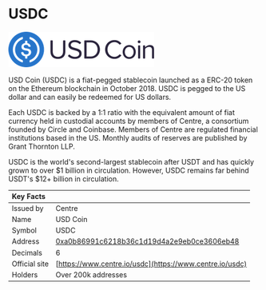 # USDC

![](../../.gitbook/assets/usdc-coin-bd351fb779%20%281%29.png)

USD Coin \(USDC\) is a fiat-pegged stablecoin launched as a ERC-20 token on the Ethereum blockchain in October 2018. USDC is pegged to the US dollar and can easily be redeemed for US dollars.

Each USDC is backed by a 1:1 ratio with the equivalent amount of fiat currency held in custodial accounts by members of Centre, a consortium founded by Circle and Coinbase. Members of Centre are regulated financial institutions based in the US. Monthly audits of reserves are published by Grant Thornton LLP.

USDC is the world's second-largest stablecoin after USDT and has quickly grown to over $1 billion in circulation. However, USDC remains far behind USDT's $12+ billion in circulation.

| Key Facts |  |
| :--- | :--- |
| Issued by | Centre |
| Name | USD Coin |
| Symbol | USDC |
| Address | [0xa0b86991c6218b36c1d19d4a2e9eb0ce3606eb48](https://etherscan.io/token/0xa0b86991c6218b36c1d19d4a2e9eb0ce3606eb48) |
| Decimals | 6 |
| Official site | [https://www.centre.io/usdc](https://www.centre.io/usdc) |
| Holders | Over 200k addresses |

